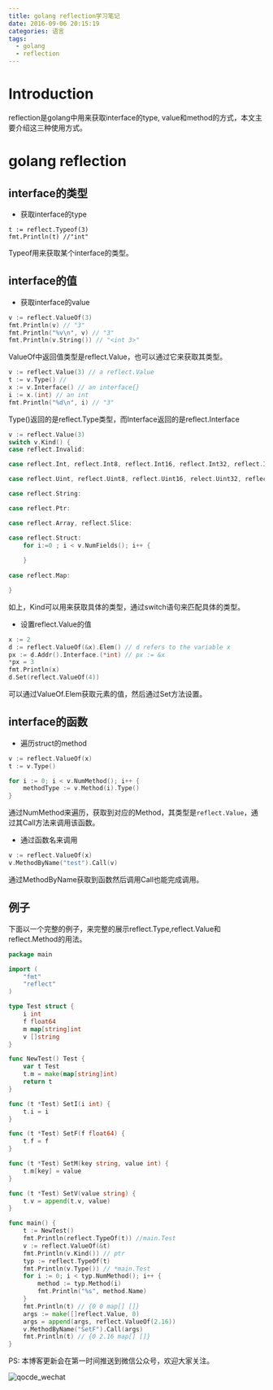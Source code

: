 ```yaml
---
title: golang reflection学习笔记
date: 2016-09-06 20:15:19
categories: 语言
tags:
  - golang
  - reflection
---
```


# Introduction

reflection是golang中用来获取interface的type, value和method的方式，本文主要介绍这三种使用方式。

# golang reflection

## interface的类型

- 获取interface的type

```
t := reflect.Typeof(3)
fmt.Println(t) //"int"
```

Typeof用来获取某个interface的类型。

## interface的值

- 获取interface的value

```go
v := reflect.ValueOf(3)
fmt.Println(v) // "3"
fmt.Println("%v\n", v) // "3"
fmt.Println(v.String()) // "<int 3>"
```

ValueOf中返回值类型是reflect.Value，也可以通过它来获取其类型。

```go
v := reflect.Value(3) // a reflect.Value
t := v.Type() // 
x := v.Interface() // an interface{} 
i := x.(int) // an int
fmt.Println("%d\n", i) // "3"
```

Type()返回的是reflect.Type类型，而Interface返回的是reflect.Interface


```go
v := reflect.Value(3)
switch v.Kind() {
case reflect.Invalid:

case reflect.Int, reflect.Int8, reflect.Int16, reflect.Int32, reflect.Int64:

case reflect.Uint, reflect.Uint8, reflect.Uint16, relect.Uint32, reflect.Uint64:

case reflect.String:

case reflect.Ptr:

case reflect.Array, reflect.Slice:

case reflect.Struct:
	for i:=0 ; i < v.NumFields(); i++ {
    
    }
    
case reflect.Map:

}
```

如上，Kind可以用来获取具体的类型，通过switch语句来匹配具体的类型。

- 设置reflect.Value的值

```go
x := 2
d := reflect.ValueOf(&x).Elem() // d refers to the variable x
px := d.Addr().Interface.(*int) // px := &x
*px = 3
fmt.Println(x)
d.Set(reflect.ValueOf(4))
```

可以通过ValueOf.Elem获取元素的值，然后通过Set方法设置。

## interface的函数

- 遍历struct的method

```go
v := reflect.ValueOf(x)
t := v.Type()

for i := 0; i < v.NumMethod(); i++ {
	methodType := v.Method(i).Type()
}
```

通过NumMethod来遍历，获取到对应的Method，其类型是`reflect.Value`，通过其Call方法来调用该函数。

- 通过函数名来调用

```go
v := reflect.ValueOf(x)
v.MethodByName("test").Call(v)
```

通过MethodByName获取到函数然后调用Call也能完成调用。

## 例子

下面以一个完整的例子，来完整的展示reflect.Type,reflect.Value和reflect.Method的用法。

```go
package main

import (
	"fmt"
	"reflect"
)

type Test struct {
	i int
	f float64
	m map[string]int
	v []string
}

func NewTest() Test {
	var t Test
	t.m = make(map[string]int)
	return t
}

func (t *Test) SetI(i int) {
	t.i = i
}

func (t *Test) SetF(f float64) {
	t.f = f
}

func (t *Test) SetM(key string, value int) {
	t.m[key] = value
}

func (t *Test) SetV(value string) {
	t.v = append(t.v, value)
}

func main() {
	t := NewTest()
	fmt.Println(reflect.TypeOf(t)) //main.Test
	v := reflect.ValueOf(&t)
	fmt.Println(v.Kind()) // ptr
	typ := reflect.TypeOf(t)
	fmt.Println(v.Type()) // *main.Test
	for i := 0; i < typ.NumMethod(); i++ {
		method := typ.Method(i)
		fmt.Println("%s", method.Name)
	}
	fmt.Println(t) // {0 0 map[] []}
	args := make([]reflect.Value, 0)
	args = append(args, reflect.ValueOf(2.16))
	v.MethodByName("SetF").Call(args)
	fmt.Println(t) // {0 2.16 map[] []}
}
```
PS:
本博客更新会在第一时间推送到微信公众号，欢迎大家关注。

![qocde_wechat](http://o8m1nd933.bkt.clouddn.com/blog/qcode_wechat.jpg)

